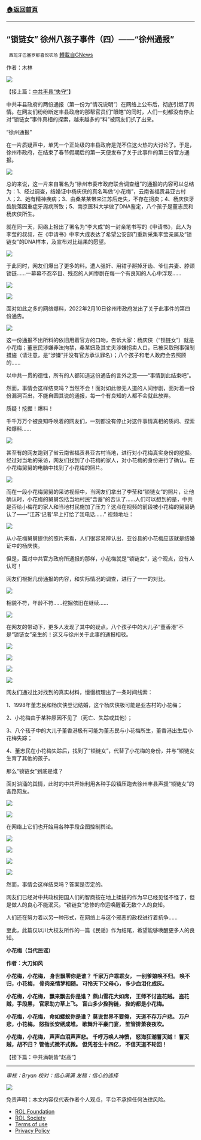 ###  [:house:返回首頁](https://github.com/ourhimalayas/txt)
---


## “锁链女” 徐州八孩子事件（四）——“徐州通报”
` 西班牙巴塞罗那喜悦农场` [轉載自GNews](https://gnews.org/zh-hans/2080571/)

作者：木林

![](https://assets.gnews.org/wp-content/uploads/2022/02/2022-02-28_5.07.10.png)

【接上篇：[中共丰县“失守”](https://gnews.org/zh-hans/2066262/)】

中共丰县政府的两份通报（第一份为“情况说明”）在网络上公布后，彻底引燃了舆情。在网友们纷纷断定丰县政府的那帮官员们“眼瞎”的同时，人们一刻都没有停止对“锁链女”事件真相的探索，越来越多的“料”被网友们扒了出来。

“徐州通报”

在一片质疑声中，单凭一个正处级的丰县政府是兜不住这火热的大讨论了。于是，徐州市政府，在结束了春节假期后的第一天便发布了关于此事件的第三份官方通报。

![](https://assets.gnews.org/wp-content/uploads/2022/02/unknown-3-19.png)

总的来说，这一片来自署名为“徐州市委市政府联合调查组”的通报的内容可以总结为：1、经过调查，结婚证中杨庆侠的真名叫做“小花梅”，云南省福贡县亚古村人；2、她有精神疾病；3、由桑某某带来江苏后走失，不存在拐卖；4、杨庆侠牙齿脱落因重症牙周病所致；5、南京医科大学做了DNA鉴定，八个孩子是董志民和杨庆侠所生。

就在同一天，网络上报出了署名为“李大成”的一封亲笔书写的《申请书》，此人为李莹的叔叔，在《申请书》中李大成表达了希望公安部门重新采集李莹亲属及“锁链女”的DNA样本，及宣布对比结果的愿望。

![](https://assets.gnews.org/wp-content/uploads/2022/02/unknown-4-14.png)

于此同时，网友们爆出了更多的料。遭人强奸、用钳子掰掉牙齿、爷仨共妻、脖颈锁链……一幕幕不忍卒目、残忍的人间惨剧在每一个有良知的人心中浮现……

![](https://assets.gnews.org/wp-content/uploads/2022/02/unknown-5-14.png)

![](https://assets.gnews.org/wp-content/uploads/2022/02/unknown-6-11.png)

面对如此之多的网络爆料，2022年2月10日徐州市政府发出了关于此事件的第四份通告。

![](https://assets.gnews.org/wp-content/uploads/2022/02/unknown-7-11.png)

这一份通报不出所料的依旧用着官方的口吻，告诉大家：杨庆侠（“锁链女”）就是小花梅；董志民涉嫌非法拘禁，桑某妞及其丈夫涉嫌拐卖人口，已被采取刑事强制措施（请注意，是“涉嫌”并没有官方承认罪名）；八个孩子和老人政府会去照顾的……

以中共一贯的德性，所有的人都知道这份通告的言外之意——“事情到此结束吧”。

然而，事情会这样结束吗？当然不会！面对如此惨无人道的人间惨剧，面对着一份份漏洞百出，不能自圆其说的通报，每一个有良知的人都不会就此放弃。

质疑！挖掘！爆料！

千千万万个被良知呼唤着的网友们，一刻都没有停止对这件事情真相的质问、探索和爆料……

![](https://assets.gnews.org/wp-content/uploads/2022/02/unknown-8-7.png)

甚至有的网友跑到了省云南省福贡县亚古村当地，进行对小花梅真实身份的挖掘。经过对当地的采访，网友们找到了小花梅的家人，对小花梅的身份进行了确认。在小花梅舅舅的电脑中找到了小花梅的照片。

![](https://assets.gnews.org/wp-content/uploads/2022/02/unknown-9-7.png)

而在一段小花梅舅舅的采访视频中，当网友们拿出了李莹和“锁链女”的照片，让他确认时，小花梅的舅舅包括当地村民“含蓄”的否认了……人们可以想到的是，中共是否给小梅花的家人和当地村民施加了压力？这点在视频的前段被小花梅的舅舅确认了——“江苏‘记者’早上打给了我电话……” 视频地址：



![](https://assets.gnews.org/wp-content/uploads/2022/02/unknown-10-7.png)

从小花梅舅舅提供的照片来看，人们很容易辨认出，亚谷县的小花梅应该就是结婚证中的杨庆侠。

但是，面对中共官方政府所通报的那样，小花梅就是“锁链女”，这个观点，没有人认可！

网友们根据几份通报的内容，和实际情况的调查，进行了一一的对比。

![](https://assets.gnews.org/wp-content/uploads/2022/02/unknown-11-6.png)

相貌不符，年龄不符……挖掘依旧在继续……

![](https://assets.gnews.org/wp-content/uploads/2022/02/unknown-12-4.png)

在网友的带动下，更多人发现了其中的疑点。八个孩子中的大儿子“董香港”不是“锁链女”亲生的！这又与徐州关于此事的通报相驳。

![](https://assets.gnews.org/wp-content/uploads/2022/02/unknown-13-2.png)

![](https://assets.gnews.org/wp-content/uploads/2022/02/unknown-14-2.png)

![](https://assets.gnews.org/wp-content/uploads/2022/02/unknown-15-2.png)

![](https://assets.gnews.org/wp-content/uploads/2022/02/unknown-16-2.png)

网友们通过比对找到的真实材料，慢慢梳理出了一条时间线索：

1、1998年董志民和杨庆侠登记结婚，这个杨庆侠极可能是亚古村的小花梅；

2、小花梅由于某种原因不见了（死亡、失踪或其他）；

3、八个孩子中的大儿子董香港极有可能为董志民与小花梅所生，董香港出生后小花梅失踪；

4、董志民在小花梅失踪后，找到了“锁链女”，代替了小花梅的身份，并与“锁链女生育了其他的孩子。

那么“锁链女”到底是谁？

面对汹涌的舆情，此时的中共开始利用各种手段镇压跑去徐州丰县声援“锁链女”的各路网友。

![](https://assets.gnews.org/wp-content/uploads/2022/02/unknown-17-2.png)

![](https://assets.gnews.org/wp-content/uploads/2022/02/unknown-18-2.png)

在网络上它们也开始用各种手段企图控制舆论。

![](https://assets.gnews.org/wp-content/uploads/2022/02/unknown-19-2.png)

![](https://assets.gnews.org/wp-content/uploads/2022/02/unknown-20-2.png)

![](https://assets.gnews.org/wp-content/uploads/2022/02/unknown-21-2.png)

![](https://assets.gnews.org/wp-content/uploads/2022/02/unknown-22-2.png)

然而，事情会这样结束吗？答案是否定的。

网友们已经对中共政权把国人们的智商按在地上揉搓的作为早已经见怪不怪了，但是做人的良心不能泯灭。“锁链女”悲惨的命运唤醒着无数个人的良知。

人们还在努力着以另一种形式，在网络上与这个邪恶的政权进行着抗争……

至此，此篇仅以川大校友所作的一篇《民谣》作为结尾，希望能够唤醒更多人的良知。

**小花梅（当代民谣）**

**作者：大刀如风**

**小花梅，小花梅，**
**身世飘零你是谁？**
**千家万户乖乖女，**
**一别爹娘唤不归。
唤不归，小花梅，**
**骨肉亲情梦相随。
可怜天下父母心，
多少血泪化成灰。**

**小花梅，小花梅，
飘来飘去你是谁？
燕山雪花大如席，
王师不讨盗花贼。
盗花贼，手段黑，
官家助力草上飞。
盲山多少拴狗链，
拴的都是小花梅。**

**小花梅，小花梅，
命如蝼蚁你是谁？
莫说世界不要俺，
天道不存万户悲。
万户悲，小花梅。
怒指长安绣成堆。
歌舞升平豪门宴，
笙管排萧夜夜吹。**

**小花梅，小花梅，
声声血泪声声悲。
千呼万唤人神愤，
怒海狂潮誓灭贼！
誓灭贼，胡不归？
管他式微不式微。
但凭苍生十四亿，
不信天道不轮回！**

【接下篇：中共满朝皆“赵高”】

* * *

*审核：Bryan
校对：信心满满
发稿：信心的选择*

![](https://assets.gnews.org/wp-content/uploads/2022/02/西喜-9.jpeg)

 

免责声明：本文内容仅代表作者个人观点，平台不承担任何法律风险。

- [ROL Foundation](https://rolfoundation.org/)
- [ROL Society](https://rolsociety.org/)
- [Terms of use](https://gnews.org/terms-of-use-3/)
- [Privacy Policy](https://gnews.org/privacy-policy/)

